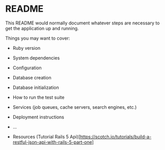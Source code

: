 # README

This README would normally document whatever steps are necessary to get the
application up and running.

Things you may want to cover:

* Ruby version

* System dependencies

* Configuration

* Database creation

* Database initialization

* How to run the test suite

* Services (job queues, cache servers, search engines, etc.)

* Deployment instructions

* ...

* Resources
(Tutorial Rails 5 Api)[https://scotch.io/tutorials/build-a-restful-json-api-with-rails-5-part-one]
